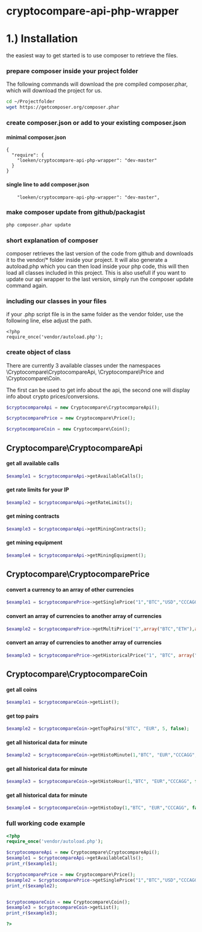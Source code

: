 # cryptocompare-api-php-wrapper

# 1.) Installation
the easiest way to get started is to use composer to retrieve the files.

### prepare composer inside your project folder
The following commands will download the pre compiled composer.phar, which will download the project for us.
```bash
cd ~/Projectfolder
wget https://getcomposer.org/composer.phar
```

### create composer.json or add to your existing composer.json
#### minimal composer.json
```composer
{
  "require": {
    "loeken/cryptocompare-api-php-wrapper": "dev-master"
  }
}
```
#### single line to add composer.json
```composer
    "loeken/cryptocompare-api-php-wrapper": "dev-master",
```
### make composer update from github/packagist
```bash
php composer.phar update
```

### short explanation of composer
composer retrieves the last version of the code from github and downloads it to the vendor/* folder inside your project. It will also generate a autoload.php which you can then load inside your php code, this will then load all classes included in this project. This is also usefull if you want to update our api wrapper to the last version, simply run the composer update command again.

### including our classes in your files
if your .php script file is in the same folder as the vendor folder, use the following line, else adjust the path.
```
<?php
require_once('vendor/autoload.php');
```
### create object of class
There are currently 3 available classes under the namespaces
\Cryptocompare\CryptocompareApi, \Cryptocompare\Price and \Cryptocompare\Coin.

The first can be used to get info about the api, the second one will display info about crypto prices/conversions.
```php
$cryptocompareApi = new Cryptocompare\CryptocompareApi();

$cryptocomparePrice = new Cryptocompare\Price();

$cryptocompareCoin = new Cryptocompare\Coin();
```

## Cryptocompare\CryptocompareApi

#### get all available calls
```php
$example1 = $cryptocompareApi->getAvailableCalls();
```
#### get rate limits for your IP
```php
$example2 = $cryptocompareApi->getRateLimits();
```
#### get mining contracts
```php
$example3 = $cryptocompareApi->getMiningContracts();
```
#### get mining equipment
```php
$example4 = $cryptocompareApi->getMiningEquipment();
```


## Cryptocompare\CryptocomparePrice
#### convert a currency to an array of other currencies
```php
$example1 = $cryptocomparePrice->getSinglePrice("1","BTC","USD","CCCAGG","false");
```
#### convert an array of currencies to another array of currencies
```php
$example2 = $cryptocomparePrice->getMultiPrice("1",array("BTC","ETH"),array("USD","EUR","ETH"),"CCCAGG","false");
```
#### convert an array of currencies to another array of currencies
```php
$example3 = $cryptocomparePrice->getHistoricalPrice("1", "BTC", array("USD","EUR"), "1507469305", "CCCAGG", false);

```

## Cryptocompare\CryptocompareCoin


#### get all coins
```php
$example1 = $cryptocompareCoin->getList();
```
#### get top pairs
```php
$example2 = $cryptocompareCoin->getTopPairs("BTC", "EUR", 5, false);
```
#### get all historical data for minute
```php
$example2 = $cryptocompareCoin->getHistoMinute(1,"BTC", "EUR","CCCAGG", false, 1, 1440, NULL);
```
#### get all historical data for minute
```php
$example3 = $cryptocompareCoin->getHistoHour(1,"BTC", "EUR","CCCAGG", false, 1, 1440, NULL);
```
#### get all historical data for minute
```php
$example4 = $cryptocompareCoin->getHistoDay(1,"BTC", "EUR","CCCAGG", false, 1, 1440, NULL);
```


### full working code example
```php
<?php
require_once('vendor/autoload.php');

$cryptocompareApi = new Cryptocompare\CryptocompareApi();
$example1 = $cryptocompareApi->getAvailableCalls();
print_r($example1);

$cryptocomparePrice = new Cryptocompare\Price();
$example2 = $cryptocomparePrice->getSinglePrice("1","BTC","USD","CCCAGG","false");
print_r($example2);


$cryptocompareCoin = new Cryptocompare\Coin();
$example3 = $cryptocompareCoin->getList();
print_r($example3);

?>
